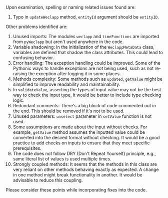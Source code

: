 Upon examination, spelling or naming related issues found are:

1. Typo in `updateWeclapp` method, `entityId` argument should be `entityID`.
  
Other problems identified are:

1. Unused imports: The modules `weclapp` and `timeFunctions` are imported from `pyWeclapp` but aren't used anywhere in the code.
2. Variable shadowing: In the initialization of the `WeclappMetaData` class, variables are defined that shadow the class attributes. This could lead to confusing behavior.
3. Error handling: The exception handling could be improved. Some of the Pythonic ways to handle exceptions are not being used, such as not re-raising the exception after logging it in some places.
4. Methods complexity: Some methods such as `updated`, `getValue` might be simplified to improve readability and maintainability.
5. In `validateValue`, asserting the types of input value may not be the best way to check the input type, it would be better to include type checking logic.
6. Redundant comments: There's a big block of code commented out in the end. This should be removed if it's not to be used.
7. Unused parameters: `unselect` parameter in `setValue` function is not used.
8. Some assumptions are made about the input without checks. For example, `getValue` method assumes the inputted value could be converted into the desired format without checking. It would be a good practice to add checks on inputs to ensure that they meet specific prerequisites.
9. The code does not follow DRY (Don't Repeat Yourself) principle, e.g., same literal list of values is used multiple times.
10. Strongly coupled methods: It seems that the methods in this class are very reliant on other methods behaving exactly as expected. A change in one method might break functionality in another. It would be advisable to reduce this coupling.

Please consider these points while incorporating fixes into the code.